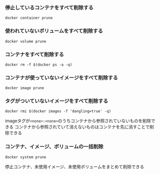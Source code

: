 ### 停止しているコンテナをすべて削除する
```
docker container prune
```
### 使われていないボリュームをすべて削除する
```
docker volume prune
```
### コンテナをすべて削除する
```
docker rm -f $(docker ps -a -q)
```
### コンテナが使っていないイメージをすべて削除する
```
docker image prune
```
### タグがついていないイメージをすべて削除する
```
docker rmi $(docker images -f 'dangling=true' -q)
```
imageタグが``` <none>:<none> ```のうちコンテナから参照されていないものを削除できる
コンテナから参照されていて消えないものはコンテナを先に消すことで削除できる
### コンテナ、イメージ、ボリュームの一括削除
```
docker system prune
```
停止コンテナ、未使用イメージ、未使用ボリュームをまとめて削除できる
